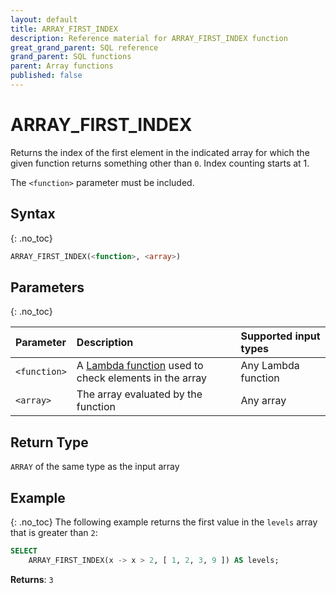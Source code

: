 ```yaml
---
layout: default
title: ARRAY_FIRST_INDEX
description: Reference material for ARRAY_FIRST_INDEX function
great_grand_parent: SQL reference
grand_parent: SQL functions
parent: Array functions
published: false
---
```


# ARRAY\_FIRST\_INDEX

Returns the index of the first element in the indicated array for which the given function returns something other than `0`. Index counting starts at 1.

The `<function>` parameter must be included.

## Syntax
{: .no_toc}

```sql
ARRAY_FIRST_INDEX(<function>, <array>)
```
## Parameters 
{: .no_toc}

| Parameter | Description                          | Supported input types | 
| :--------- | :------------------------ | :---------| 
| `<function>`  | A [Lambda function](../../../Guides/working-with-semi-structured-data/working-with-arrays.md#manipulating-arrays-with-lambda-functions) used to check elements in the array | Any Lambda function | 
| `<array>`   | The array evaluated by the function     | Any array | 

## Return Type
`ARRAY` of the same type as the input array 

## Example
{: .no_toc}
The following example returns the first value in the `levels` array that is greater than `2`: 

```sql
SELECT
	ARRAY_FIRST_INDEX(x -> x > 2, [ 1, 2, 3, 9 ]) AS levels;
```

**Returns**: `3`
